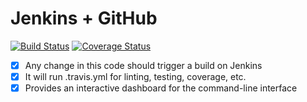 # Jenkins + GitHub

[![Build Status](https://travis-ci.org/pateketrueke/jenkins.png)](https://travis-ci.org/pateketrueke/jenkins)
[![Coverage Status](https://codecov.io/github/pateketrueke/jenkins/coverage.svg)](https://codecov.io/github/pateketrueke/jenkins)

- [x] Any change in this code should trigger a build on Jenkins
- [x] It will run .travis.yml for linting, testing, coverage, etc.
- [x] Provides an interactive dashboard for the command-line interface
